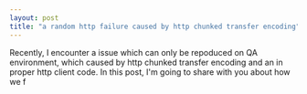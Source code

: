 ```yaml
---
layout: post
title: "a random http failure caused by http chunked transfer encoding"
---
```


Recently, I encounter a issue which can only be repoduced on QA environment, which caused by http chunked transfer encoding and an in proper http client code. In this post, I'm going to share with you about how we f